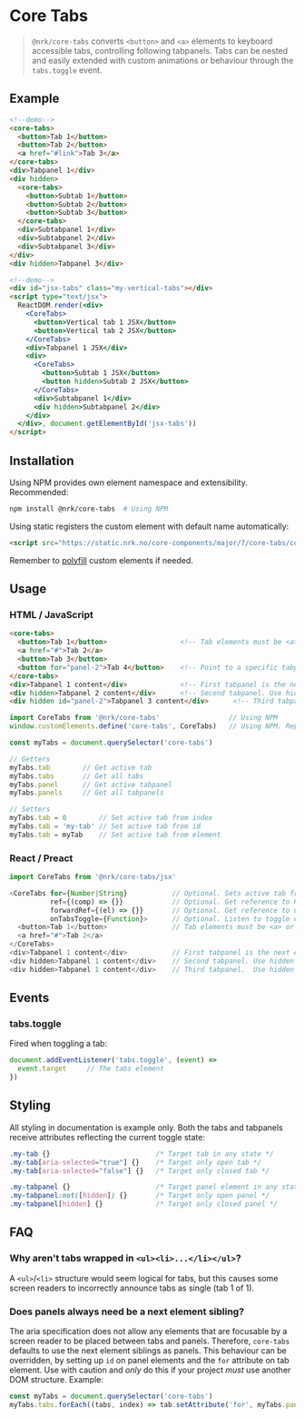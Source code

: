 # Core Tabs

> `@nrk/core-tabs` converts `<button>` and `<a>` elements to keyboard accessible tabs, controlling following tabpanels.
> Tabs can be nested and easily extended with custom animations or behaviour through the `tabs.toggle` event.

<!-- <script src="https://unpkg.com/preact"></script>
<script src="https://unpkg.com/preact-compat"></script>
<script>
  window.React = preactCompat
  window.ReactDOM = preactCompat
</script> -->
<!--demo
<script src="https://unpkg.com/@webcomponents/custom-elements"></script>
<script src="core-tabs/core-tabs.min.js"></script>
<script src="core-tabs/core-tabs.jsx.js"></script>
<style>
  [role="tabpanel"] { background: #eee; padding: 10px }
  [aria-selected="true"] { border: 2px solid }

  .my-vertical-tabs [role="tablist"] { float: left; width: 150px }
  .my-vertical-tabs [role="tabpanel"] { overflow: hidden }
  .my-vertical-tabs [role="tab"] { display: inline-block }
</style>
demo-->

## Example

```html
<!--demo-->
<core-tabs>
  <button>Tab 1</button>
  <button>Tab 2</button>
  <a href="#link">Tab 3</a>
</core-tabs>
<div>Tabpanel 1</div>
<div hidden>
  <core-tabs>
    <button>Subtab 1</button>
    <button>Subtab 2</button>
    <button>Subtab 3</button>
  </core-tabs>
  <div>Subtabpanel 1</div>
  <div>Subtabpanel 2</div>
  <div>Subtabpanel 3</div>
</div>
<div hidden>Tabpanel 3</div>
```

```html
<!--demo-->
<div id="jsx-tabs" class="my-vertical-tabs"></div>
<script type="text/jsx">
  ReactDOM.render(<div>
    <CoreTabs>
      <button>Vertical tab 1 JSX</button>
      <button>Vertical tab 2 JSX</button>
    </CoreTabs>
    <div>Tabpanel 1 JSX</div>
    <div>
      <CoreTabs>
        <button>Subtab 1 JSX</button>
        <button hidden>Subtab 2 JSX</button>
      </CoreTabs>
      <div>Subtabpanel 1</div>
      <div hidden>Subtabpanel 2</div>
    </div>
  </div>, document.getElementById('jsx-tabs'))
</script>
```


## Installation

Using NPM provides own element namespace and extensibility.
Recommended:

```bash
npm install @nrk/core-tabs  # Using NPM
```

Using static registers the custom element with default name automatically:

```html
<script src="https://static.nrk.no/core-components/major/7/core-tabs/core-tabs.min.js"></script>  <!-- Using static -->
```

Remember to [polyfill](https://github.com/webcomponents/polyfills#custom-elements) custom elements if needed.



## Usage

### HTML / JavaScript

```html
<core-tabs>
  <button>Tab 1</button>                  <!-- Tab elements must be <a> or <button>. Do not use <li> -->
  <a href="#">Tab 2</a>
  <button>Tab 3</button>
  <button for="panel-2">Tab 4</button>    <!-- Point to a specific tabpanel -->
</core-tabs>
<div>Tabpanel 1 content</div>             <!-- First tabpanel is the next element sibling of core-tabs -->
<div hidden>Tabpanel 2 content</div>      <!-- Second tabpanel. Use hidden attribute to prevent FOUC -->
<div hidden id="panel-2">Tabpanel 3 content</div>      <!-- Third tabpanel. ID used to connect to tab 4 -->
```

```js
import CoreTabs from '@nrk/core-tabs'                 // Using NPM
window.customElements.define('core-tabs', CoreTabs)   // Using NPM. Replace 'core-tabs' with 'my-tabs' to namespace

const myTabs = document.querySelector('core-tabs')

// Getters
myTabs.tab        // Get active tab
myTabs.tabs       // Get all tabs
myTabs.panel      // Get active tabpanel
myTabs.panels     // Get all tabpanels

// Setters
myTabs.tab = 0        // Set active tab from index
myTabs.tab = 'my-tab' // Set active tab from id
myTabs.tab = myTab    // Set active tab from element
```

### React / Preact

```js
import CoreTabs from '@nrk/core-tabs/jsx'

<CoreTabs for={Number|String}           // Optional. Sets active tab from number or id
          ref={(comp) => {}}            // Optional. Get reference to React component
          forwardRef={(el) => {}}       // Optional. Get reference to underlying DOM custom element
          onTabsToggle={Function}>      // Optional. Listen to toggle event
  <button>Tab 1</button>                // Tab elements must be <a> or <button>. Do not use <li>
  <a href="#">Tab 2</a>
</CoreTabs>
<div>Tabpanel 1 content</div>           // First tabpanel is the next element sibling of CoreTabs
<div hidden>Tabpanel 1 content</div>    // Second tabpanel. Use hidden attribute to prevent FOUC
<div hidden>Tabpanel 1 content</div>    // Third tabpanel.  Use hidden attribute to prevent FOUC
```



## Events

### tabs.toggle

Fired when toggling a tab:

```js
document.addEventListener('tabs.toggle', (event) =>
  event.target     // The tabs element
})
```

## Styling
All styling in documentation is example only. Both the tabs and tabpanels receive attributes reflecting the current toggle state:

```css
.my-tab {}                          /* Target tab in any state */
.my-tab[aria-selected="true"] {}    /* Target only open tab */
.my-tab[aria-selected="false"] {}   /* Target only closed tab */

.my-tabpanel {}                     /* Target panel element in any state */
.my-tabpanel:not([hidden]) {}       /* Target only open panel */
.my-tabpanel[hidden] {}             /* Target only closed panel */
```


## FAQ
### Why aren't tabs wrapped in `<ul><li>...</li></ul>`?
A `<ul>`/`<li>` structure would seem logical for tabs, but this causes some screen readers to incorrectly announce tabs as single (tab 1 of 1).

### Does panels always need be a next element sibling?
The aria specification does not allow any elements that are focusable by a screen reader to be placed between tabs and panels. Therefore, `core-tabs` defaults to use the next element siblings as panels.
This behaviour can be overridden, by setting up `id` on panel elements and the `for` attribute on tab element. Use with caution and *only* do this if your project *must* use another DOM structure. Example:

```js
const myTabs = document.querySelector('core-tabs')
myTabs.tabs.forEach((tabs, index) => tab.setAttribute('for', myTabs.panels[index].id = 'my-panel-' + index))
```
